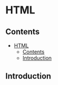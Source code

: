 # HTML

## Contents
- [HTML](#html)
  - [Contents](#contents)
  - [Introduction](#introduction)

## Introduction

